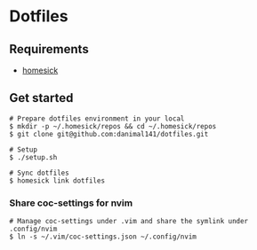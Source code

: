 # Dotfiles

## Requirements

- [homesick](https://github.com/technicalpickles/homesick)

## Get started

```shell
# Prepare dotfiles environment in your local
$ mkdir -p ~/.homesick/repos && cd ~/.homesick/repos
$ git clone git@github.com:danimal141/dotfiles.git

# Setup
$ ./setup.sh

# Sync dotfiles
$ homesick link dotfiles
```

### Share coc-settings for nvim
```
# Manage coc-settings under .vim and share the symlink under .config/nvim
$ ln -s ~/.vim/coc-settings.json ~/.config/nvim
```
